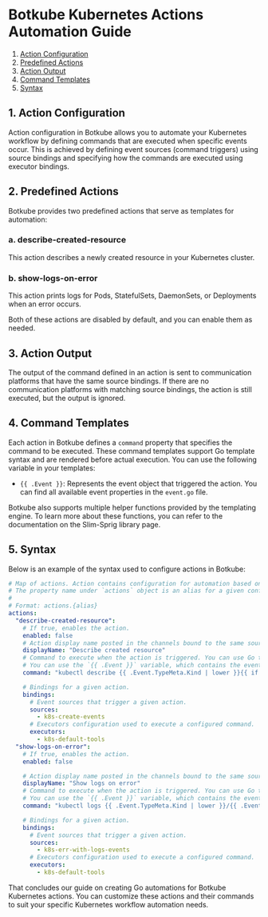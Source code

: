 # Botkube Kubernetes Actions Automation Guide

1. [Action Configuration](#1-action-configuration)
2. [Predefined Actions](#2-predefined-actions)
3. [Action Output](#3-action-output)
4. [Command Templates](#4-command-templates)
5. [Syntax](#5-syntax)

## 1. Action Configuration

Action configuration in Botkube allows you to automate your Kubernetes workflow by defining commands that are executed when specific events occur. This is achieved by defining event sources (command triggers) using source bindings and specifying how the commands are executed using executor bindings.

## 2. Predefined Actions

Botkube provides two predefined actions that serve as templates for automation:

### a. describe-created-resource

This action describes a newly created resource in your Kubernetes cluster.

### b. show-logs-on-error

This action prints logs for Pods, StatefulSets, DaemonSets, or Deployments when an error occurs.

Both of these actions are disabled by default, and you can enable them as needed.

## 3. Action Output

The output of the command defined in an action is sent to communication platforms that have the same source bindings. If there are no communication platforms with matching source bindings, the action is still executed, but the output is ignored.

## 4. Command Templates

Each action in Botkube defines a `command` property that specifies the command to be executed. These command templates support Go template syntax and are rendered before actual execution. You can use the following variable in your templates:

- `{{ .Event }}`: Represents the event object that triggered the action. You can find all available event properties in the `event.go` file.

Botkube also supports multiple helper functions provided by the templating engine. To learn more about these functions, you can refer to the documentation on the Slim-Sprig library page.

## 5. Syntax

Below is an example of the syntax used to configure actions in Botkube:

```yaml
# Map of actions. Action contains configuration for automation based on observed events.
# The property name under `actions` object is an alias for a given configuration. You can define multiple actions configuration with different names.
#
# Format: actions.{alias}
actions:
  "describe-created-resource":
    # If true, enables the action.
    enabled: false
    # Action display name posted in the channels bound to the same source bindings.
    displayName: "Describe created resource"
    # Command to execute when the action is triggered. You can use Go template syntax together with helper functions from the Slim-Sprig library.
    # You can use the `{{ .Event }}` variable, which contains the event object that triggered the action. See all available event properties on GitHub.
    command: "kubectl describe {{ .Event.TypeMeta.Kind | lower }}{{ if .Event.Namespace }} -n {{ .Event.Namespace }}{{ end }} {{ .Event.Name }}"

    # Bindings for a given action.
    bindings:
      # Event sources that trigger a given action.
      sources:
        - k8s-create-events
      # Executors configuration used to execute a configured command.
      executors:
        - k8s-default-tools
  "show-logs-on-error":
    # If true, enables the action.
    enabled: false

    # Action display name posted in the channels bound to the same source bindings.
    displayName: "Show logs on error"
    # Command to execute when the action is triggered. You can use Go template syntax together with helper functions from the Slim-Sprig library.
    # You can use the `{{ .Event }}` variable, which contains the event object that triggered the action. See all available event properties on GitHub.
    command: "kubectl logs {{ .Event.TypeMeta.Kind | lower }}/{{ .Event.Name }} -n {{ .Event.Namespace }}"

    # Bindings for a given action.
    bindings:
      # Event sources that trigger a given action.
      sources:
        - k8s-err-with-logs-events
      # Executors configuration used to execute a configured command.
      executors:
        - k8s-default-tools
```

That concludes our guide on creating Go automations for Botkube Kubernetes actions. You can customize these actions and their commands to suit your specific Kubernetes workflow automation needs.
